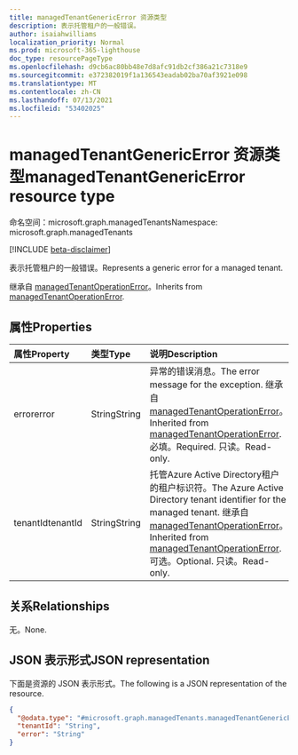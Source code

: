 ```yaml
---
title: managedTenantGenericError 资源类型
description: 表示托管租户的一般错误。
author: isaiahwilliams
localization_priority: Normal
ms.prod: microsoft-365-lighthouse
doc_type: resourcePageType
ms.openlocfilehash: d9cb6ac80bb48e7d8afc91db2cf386a21c7318e9
ms.sourcegitcommit: e372382019f1a136543eadab02ba70af3921e098
ms.translationtype: MT
ms.contentlocale: zh-CN
ms.lasthandoff: 07/13/2021
ms.locfileid: "53402025"
---
```

# <a name="managedtenantgenericerror-resource-type"></a><span data-ttu-id="21326-103">managedTenantGenericError 资源类型</span><span class="sxs-lookup"><span data-stu-id="21326-103">managedTenantGenericError resource type</span></span>

<span data-ttu-id="21326-104">命名空间：microsoft.graph.managedTenants</span><span class="sxs-lookup"><span data-stu-id="21326-104">Namespace: microsoft.graph.managedTenants</span></span>

[!INCLUDE [beta-disclaimer](../../includes/beta-disclaimer.md)]

<span data-ttu-id="21326-105">表示托管租户的一般错误。</span><span class="sxs-lookup"><span data-stu-id="21326-105">Represents a generic error for a managed tenant.</span></span>

<span data-ttu-id="21326-106">继承自 [managedTenantOperationError](../resources/managedtenants-managedtenantoperationerror.md)。</span><span class="sxs-lookup"><span data-stu-id="21326-106">Inherits from [managedTenantOperationError](../resources/managedtenants-managedtenantoperationerror.md).</span></span>

## <a name="properties"></a><span data-ttu-id="21326-107">属性</span><span class="sxs-lookup"><span data-stu-id="21326-107">Properties</span></span>
|<span data-ttu-id="21326-108">属性</span><span class="sxs-lookup"><span data-stu-id="21326-108">Property</span></span>|<span data-ttu-id="21326-109">类型</span><span class="sxs-lookup"><span data-stu-id="21326-109">Type</span></span>|<span data-ttu-id="21326-110">说明</span><span class="sxs-lookup"><span data-stu-id="21326-110">Description</span></span>|
|:---|:---|:---|
|<span data-ttu-id="21326-111">error</span><span class="sxs-lookup"><span data-stu-id="21326-111">error</span></span>|<span data-ttu-id="21326-112">String</span><span class="sxs-lookup"><span data-stu-id="21326-112">String</span></span>|<span data-ttu-id="21326-113">异常的错误消息。</span><span class="sxs-lookup"><span data-stu-id="21326-113">The error message for the exception.</span></span> <span data-ttu-id="21326-114">继承自 [managedTenantOperationError](../resources/managedtenants-managedtenantoperationerror.md)。</span><span class="sxs-lookup"><span data-stu-id="21326-114">Inherited from [managedTenantOperationError](../resources/managedtenants-managedtenantoperationerror.md).</span></span> <span data-ttu-id="21326-115">必填。</span><span class="sxs-lookup"><span data-stu-id="21326-115">Required.</span></span> <span data-ttu-id="21326-116">只读。</span><span class="sxs-lookup"><span data-stu-id="21326-116">Read-only.</span></span>|
|<span data-ttu-id="21326-117">tenantId</span><span class="sxs-lookup"><span data-stu-id="21326-117">tenantId</span></span>|<span data-ttu-id="21326-118">String</span><span class="sxs-lookup"><span data-stu-id="21326-118">String</span></span>|<span data-ttu-id="21326-119">托管Azure Active Directory租户的租户标识符。</span><span class="sxs-lookup"><span data-stu-id="21326-119">The Azure Active Directory tenant identifier for the managed tenant.</span></span> <span data-ttu-id="21326-120">继承自 [managedTenantOperationError](../resources/managedtenants-managedtenantoperationerror.md)。</span><span class="sxs-lookup"><span data-stu-id="21326-120">Inherited from [managedTenantOperationError](../resources/managedtenants-managedtenantoperationerror.md).</span></span> <span data-ttu-id="21326-121">可选。</span><span class="sxs-lookup"><span data-stu-id="21326-121">Optional.</span></span> <span data-ttu-id="21326-122">只读。</span><span class="sxs-lookup"><span data-stu-id="21326-122">Read-only.</span></span>|

## <a name="relationships"></a><span data-ttu-id="21326-123">关系</span><span class="sxs-lookup"><span data-stu-id="21326-123">Relationships</span></span>
<span data-ttu-id="21326-124">无。</span><span class="sxs-lookup"><span data-stu-id="21326-124">None.</span></span>

## <a name="json-representation"></a><span data-ttu-id="21326-125">JSON 表示形式</span><span class="sxs-lookup"><span data-stu-id="21326-125">JSON representation</span></span>
<span data-ttu-id="21326-126">下面是资源的 JSON 表示形式。</span><span class="sxs-lookup"><span data-stu-id="21326-126">The following is a JSON representation of the resource.</span></span>
<!-- {
  "blockType": "resource",
  "@odata.type": "microsoft.graph.managedTenants.managedTenantGenericError"
}
-->
``` json
{
  "@odata.type": "#microsoft.graph.managedTenants.managedTenantGenericError",
  "tenantId": "String",
  "error": "String"
}
```
